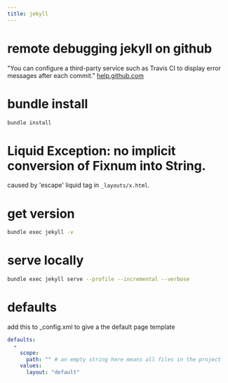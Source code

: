 ```yaml
---
title: jekyll
---
```


# remote debugging jekyll on github
"You can configure a third-party service such as Travis CI to display error messages after each commit." [help.github.com](https://help.github.com/articles/viewing-jekyll-build-error-messages/#configuring-a-third-party-service-to-display-jekyll-build-error-messages
)

# bundle install
```bash
bundle install
```

# Liquid Exception: no implicit conversion of Fixnum into String.
caused by 'escape' liquid tag in `_layouts/x.html`.

# get version
```bash
bundle exec jekyll -v
```

# serve locally
```bash
bundle exec jekyll serve --profile --incremental --verbose
```


# defaults
add this to _config.xml to give a the default page template
```yaml
defaults:
  -
    scope:
      path: "" # an empty string here means all files in the project
    values:
      layout: "default"
```